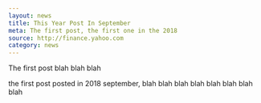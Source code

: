 ```yaml
---
layout: news
title: This Year Post In September
meta: The first post, the first one in the 2018
source: http://finance.yahoo.com
category: news
---
```


The first post blah blah blah

the first post posted in 2018 september, blah blah blah blah blah blah blah blah